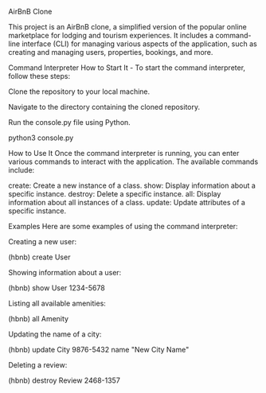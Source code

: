 
AirBnB Clone

This project is an AirBnB clone, a simplified version of the popular online marketplace for lodging and tourism experiences. It includes a command-line interface (CLI) for managing various aspects of the application, such as creating and managing users, properties, bookings, and more.

Command Interpreter
How to Start It - To start the command interpreter, follow these steps:

Clone the repository to your local machine.

Navigate to the directory containing the cloned repository.

Run the console.py file using Python.

python3 console.py

How to Use It
Once the command interpreter is running, you can enter various commands to interact with the application. The available commands include:

create: Create a new instance of a class.
show: Display information about a specific instance.
destroy: Delete a specific instance.
all: Display information about all instances of a class.
update: Update attributes of a specific instance.

Examples
Here are some examples of using the command interpreter:

Creating a new user:

(hbnb) create User

Showing information about a user:

(hbnb) show User 1234-5678

Listing all available amenities:

(hbnb) all Amenity

Updating the name of a city:

(hbnb) update City 9876-5432 name "New City Name"

Deleting a review:

(hbnb) destroy Review 2468-1357